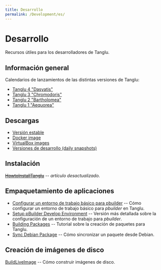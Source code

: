 ```yaml
---
title: Desarrollo
permalink: /Development/es/
---
```


# Desarrollo

Recursos útiles para los desarrolladores de Tanglu.

## Información general

Calendarios de lanzamientos de las distintas versiones de Tanglu:

  * [Tanglu 4 "Dasyatis"](/DasyatisReleaseSchedule)
  * [Tanglu 3 "Chromodoris"](/ChromodorisReleaseSchedule)
  * [Tanglu 2 "Bartholomea"](/BartholomeaReleaseSchedule)
  * [Tanglu 1 "Aequorea"](/AequoreaReleaseSchedule)

## Descargas

  * [Versión estable](http://tanglu.org/download/)
  * [Docker image](https://hub.docker.com/r/tanglu/tanglu/)
  * [VirtualBox images](https://virtualboximages.com/Tanglu+VirtualBox+VDI+Tanglu+Linux+Virtual+Computers)
  * [Versiones de desarrollo (daily snapshots)](http://yofel.net/tanglu/cdimage/daily-live/current/)

## Instalación

~~[HowtoInstallTanglu](/HowtoInstallTanglu)~~ -- _artículo desactualizado_.

## Empaquetamiento de aplicaciones

  * [Configurar un entorno de trabajo básico para pbuilder](/PBuilderEnvironmentSetup-Quick/es) -- Cómo configurar un entorno de trabajo básico para _pbuilder_ en Tanglu.
  * [Setup pBuilder Develop Environment](/Setup_pBuilder_Develop_Environment) -- Versión más detallada sobre la configuración de un entorno de trabajo para _pbuilder_.
  * [Building Packages](/Building_Packages) -- Tutorial sobre la creación de paquetes para Tanglu.
  * [Sync Debian Package](/SyncDebianPackage) -- Cómo sincronizar un paquete desde Debian.

## Creación de imágenes de disco

[BuildLiveImage](/BuildLiveImage) -- Cómo construir imágenes de disco.